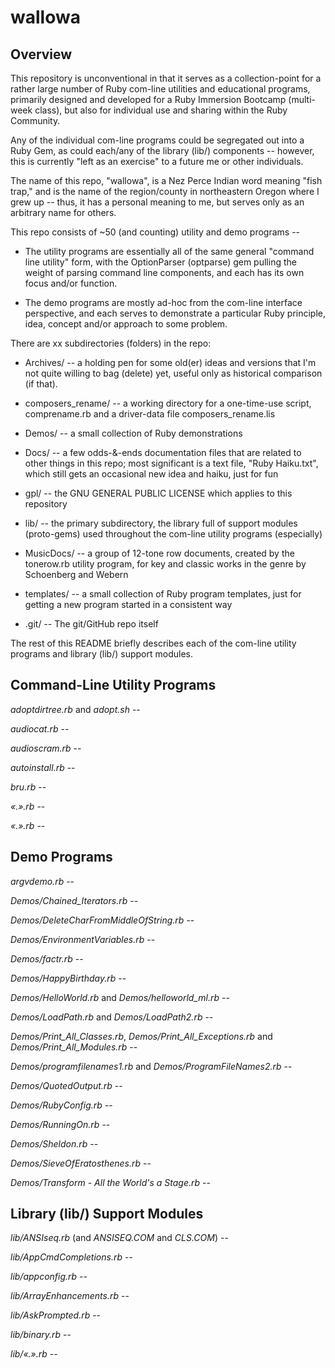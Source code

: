 wallowa
========

Overview
--------

This repository is unconventional in that it serves as a collection-point for a rather large number of Ruby com-line utilities and educational programs, primarily designed and developed for a Ruby Immersion Bootcamp (multi-week class), but also for individual use and sharing within the Ruby Community.

Any of the individual com-line programs could be segregated out into a Ruby Gem, as could each/any of the library (lib/) components -- however, this is currently "left as an exercise" to a future me or other individuals.

The name of this repo, "wallowa", is a Nez Perce Indian word meaning "fish trap," and is the name of the region/county in northeastern Oregon where I grew up -- thus, it has a personal meaning to me, but serves only as an arbitrary name for others.

This repo consists of ~50 (and counting) utility and demo programs --

  * The utility programs are essentially all of the same general "command line utility" form, with the OptionParser (optparse) gem pulling the weight of parsing command line components, and each has its own focus and/or function.

  * The demo programs are mostly ad-hoc from the com-line interface perspective, and each serves to demonstrate a particular Ruby principle, idea, concept and/or approach to some problem.

There are xx subdirectories (folders) in the repo:

  * Archives/ -- a holding pen for some old(er) ideas and versions that I'm not quite willing to bag (delete) yet, useful only as historical comparison (if that).

  * composers_rename/ -- a working directory for a one-time-use script, comprename.rb and a driver-data file composers_rename.lis

  * Demos/ -- a small collection of Ruby demonstrations

  * Docs/ -- a few odds-&-ends documentation files that are related to other things in this repo; most significant is a text file, "Ruby Haiku.txt", which still gets an occasional new idea and haiku, just for fun

  * gpl/ -- the GNU GENERAL PUBLIC LICENSE which applies to this repository

  * lib/ -- the primary subdirectory, the library full of support modules (proto-gems) used throughout the com-line utility programs (especially)

  * MusicDocs/ -- a group of 12-tone row documents, created by the tonerow.rb utility program, for key and classic works in the genre by Schoenberg and Webern

  * templates/ -- a small collection of Ruby program templates, just for getting a new program started in a consistent way

  * .git/ -- The git/GitHub repo itself

The rest of this README briefly describes each of the com-line utility programs and library (lib/) support modules.

Command-Line Utility Programs
-----------------------------

*adoptdirtree.rb* and *adopt.sh* --

*audiocat.rb* --

*audioscram.rb* --

*autoinstall.rb* --

*bru.rb* --

*«.».rb* --

*«.».rb* --

Demo Programs
-------------

*argvdemo.rb* --

*Demos/Chained_Iterators.rb* --

*Demos/DeleteCharFromMiddleOfString.rb* --

*Demos/EnvironmentVariables.rb* --

*Demos/factr.rb* --

*Demos/HappyBirthday.rb* --

*Demos/HelloWorld.rb* and *Demos/helloworld_ml.rb* --

*Demos/LoadPath.rb* and *Demos/LoadPath2.rb* --

*Demos/Print_All_Classes.rb*, *Demos/Print_All_Exceptions.rb* and *Demos/Print_All_Modules.rb* --

*Demos/programfilenames1.rb* and *Demos/ProgramFileNames2.rb* --

*Demos/QuotedOutput.rb* --

*Demos/RubyConfig.rb* --

*Demos/RunningOn.rb* --

*Demos/Sheldon.rb* --

*Demos/SieveOfEratosthenes.rb* --

*Demos/Transform - All the World's a Stage.rb* --

Library (lib/) Support Modules
------------------------------

*lib/ANSIseq.rb* (and *ANSISEQ.COM* and *CLS.COM*) --

*lib/AppCmdCompletions.rb* --

*lib/appconfig.rb* --

*lib/ArrayEnhancements.rb* --

*lib/AskPrompted.rb* --

*lib/binary.rb* --

*lib/«.».rb* --
